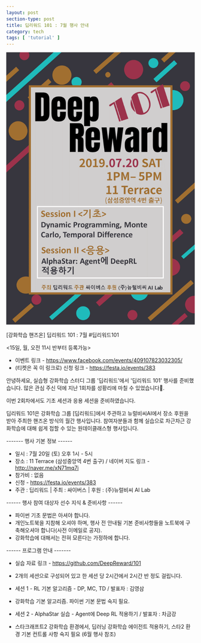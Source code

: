 ```yaml
---
layout: post
section-type: post
title: 딥리워드 101 : 7월 행사 안내
category: tech
tags: [ 'tutorial' ]
---
```


![img](img/DeepReward101/july_event.png)

[강화학습 핸즈온] 딥리워드 101 : 7월 
#딥리워드101

<15일, 월, 오전 11시 반부터 등록가능>
* 이벤트 링크 - https://www.facebook.com/events/409107823032305/
* (티켓은 꼭 이 링크로) 신청 링크 - https://festa.io/events/383

안녕하세요, 실습형 강화학습 스터디 그룹 '딥리워드'에서 '딥리워드 101' 행사를 준비했습니다. 많은 관심 주신 덕에 지난 1회차를 성황리에 마칠 수 있었습니다👏.

이번 2회차에서도 기초 세션과 응용 세션을 준비하였습니다.

딥리워드 101은 강화학습 그룹 [딥리워드]에서 주관하고 뉴럴비씨AI에서 장소 후원을 받아 주최한 핸즈온 방식의 월간 행사입니다. 참여자분들과 함께 실습으로 차근차근 강화학습에 대해 쉽게 접할 수 있는 원데이클래스형 행사입니다. 

------- 행사 기본 정보 ------

* 일시 : 7월 20일 (토) 오후 1시 - 5시
* 장소 : 11 Terrace (삼성중앙역 4번 출구) / 네이버 지도 링크 - http://naver.me/xN71mq7i
* 참가비 : 없음
* 신청 - https://festa.io/events/383
* 주관 : 딥리워드 | 주최 : 싸이버스 | 후원 : (주)뉴럴비씨 AI Lab

------ 행사 참여 대상자 선수 지식 & 준비사항 ------
* 파이썬 기초 문법은 아셔야 합니다.
* 개인노트북을 지참해 오셔야 하며, 행사 전 안내될 기본 준비사항들을 노트북에 구축해오셔야 합니다(사전 이메일로 공지). 
* 강화학습에 대해서는 전혀 모른다는 가정하에 합니다.

------ 프로그램 안내 -------

* 실습 자료 링크 - https://github.com/DeepReward/101
* 2개의 세션으로 구성되어 있고 한 세션 당 2시간에서 2시간 반 정도 걸립니다.

* 세션 1 - RL 기본 알고리즘 - DP, MC, TD / 발표자 : 김영삼 
- 강화학습 기본 알고리즘. 파이썬 기본 문법 숙지 필요.

* 세션 2 - AlphaStar 실습 - Agent에 Deep RL 적용하기 / 발표자 : 차금강
- 스타크래프트2 강화학습 환경에서, 딥러닝 강화학습 에이전트 적용하기, 스타2 환경 기본 컨트롤 사항 숙지 필요 (6월 행사 참조)